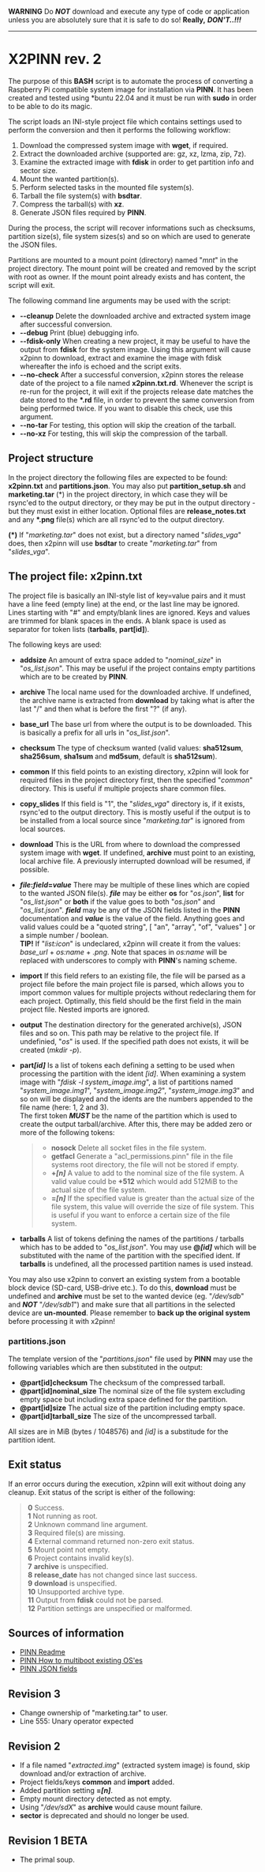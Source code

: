 **WARNING** Do ***NOT*** download and execute any type of code or application unless
you are absolutely sure that it is safe to do so! **Really,** ***DON'T..!!!***

---

# X2PINN rev. 2

The purpose of this **BASH** script is to automate the process of converting a Raspberry
Pi compatible system image for installation via **PINN**. It has been created and tested
using \*buntu 22.04 and it must be run with **sudo** in order to be able to do its magic.

The script loads an INI-style project file which contains settings used to perform the
conversion and then it performs the following workflow:

1. Download the compressed system image with **wget**, if required.
2. Extract the downloaded archive (supported are: gz, xz, lzma, zip, 7z).
3. Examine the extracted image with **fdisk** in order to get partition info and sector size.
4. Mount the wanted partition(s).
5. Perform selected tasks in the mounted file system(s).
6. Tarball the file system(s) with **bsdtar**.
7. Compress the tarball(s) with **xz**.
8. Generate JSON files required by **PINN**.

During the process, the script will recover informations such as checksums, partition size(s),
file system sizes(s) and so on which are used to generate the JSON files.

Partitions are mounted to a mount point (directory) named "*mnt*" in the project directory.
The mount point will be created and removed by the script with root as owner. If the mount
point already exists and has content, the script will exit.

The following command line arguments may be used with the script:

- **\-\-cleanup** Delete the downloaded archive and extracted system image after successful
  conversion.
- **\-\-debug** Print (blue) debugging info.
- **\-\-fdisk\-only** When creating a new project, it may be useful to have the output
  from **fdisk** for the system image. Using this argument will cause x2pinn to download,
  extract and examine the image with fdisk whereafter the info is echoed and the script exits.
- **\-\-no\-check** After a successful conversion, x2pinn stores the release date of the project
  to a file named **x2pinn.txt.rd**. Whenever the script is re-run for the project, it will
  exit if the projects release date matches the date stored to the **\*.rd** file, in order to
  prevent the same conversion from being performed twice. If you want to disable this check,
  use this argument.
- **\-\-no\-tar** For testing, this option will skip the creation of the tarball.
- **\-\-no\-xz** For testing, this will skip the compression of the tarball.

## Project structure

In the project directory the following files are expected to be found: **x2pinn.txt** and
**partitions.json**. You may also put **partition_setup.sh** and **marketing.tar** (*) in the
project directory, in which case they will be rsync'ed to the output directory, or they may
be put in the output directory - but they must exist in either location. Optional files are
**release_notes.txt** and any **\*.png** file(s) which are all rsync'ed to the output
directory.

**(\*)**  If "*marketing.tar*" does not exist, but a directory named "*slides_vga*" does, then
x2pinn will use **bsdtar** to create "*marketing.tar*" from "*slides_vga*".

## The project file: x2pinn.txt

The project file is basically an INI-style list of key=value pairs and it must have a
line feed (empty line) at the end, or the last line may be ignored. Lines starting with "#"
and empty/blank lines are ignored. Keys and values are trimmed for blank spaces in the ends.
A blank space is used as separator for token lists (**tarballs**, **part[id]**).

The following keys are used:

- **addsize** An amount of extra space added to "*nominal_size*" in "*os_list.json*". This
  may be useful if the project contains empty partitions which are to be created by **PINN**.
- **archive** The local name used for the downloaded archive. If undefined, the archive
  name is extracted from **download** by taking what is after the last "/" and then
  what is before the first "?" (if any).
- **base_url** The base url from where the output is to be downloaded. This is basically a prefix
  for all urls in "*os_list.json*".
- **checksum** The type of checksum wanted (valid values: **sha512sum**, **sha256sum**, **sha1sum**
  and **md5sum**, default is **sha512sum**).
- **common** If this field points to an existing directory, x2pinn will look for required
  files in the project directory first, then the specified "*common*" directory. This is useful
  if multiple projects share common files.
- **copy_slides** If this field is "1", the "*slides_vga*" directory is, if it exists, rsync'ed to
  the output directory. This is mostly useful if the output is to be installed from a local source
  since "*marketing.tar*" is ignored from local sources.
- **download** This is the URL from where to download the compressed system image with **wget**.
  If undefined, **archive** must point to an existing, local archive file. A previously
  interrupted download will be resumed, if possible.
- ***file***__:__***field***__=__***value*** There may be multiple of these lines which are copied
  to the wanted JSON file(s). ***file*** may be either **os** for "*os.json*", **list** for
  "*os_list.json*" or **both** if the value goes to both "*os.json*" and "*os_list.json*".
  ***field*** may be any of the JSON fields listed in the **PINN** documentation and ***value***
  is the value of the field. Anything goes and valid values could be a "quoted string",
  \[ "an", "array", "of", "values" \] or a simple number / boolean.  
  **TIP!** If "*list:icon*" is undeclared, x2pinn will create it from the values: *base_url* +
  *os:name* + *.png*. Note that spaces in *os:name* will be replaced with underscores to comply
  with **PINN**'s naming scheme.
- **import** If this field refers to an existing file, the file will be parsed as a project file
  before the main project file is parsed, which allows you to import common values for multiple
  projects without redeclaring them for each project. Optimally, this field should be the first
  field in the main project file. Nested imports are ignored.
- **output** The destination directory for the generated archive(s), JSON files and so on. This
  path may be relative to the project file. If undefinied, "*os*" is used. If the specified path
  does not exists, it will be created (*mkdir -p*).
- **part**___[id]___ Is a list of tokens each defining a setting to be used when processing the
  partition with the ident *[id]*. When examining a system image with "*fdisk -l system_image.img*",
  a list of partitions named "*system_image.img1*", "*system_image.img2*", "*system_image.img3*"
  and so on will be displayed and the idents are the numbers appended to the file name (here:
  1, 2 and 3).  
  The first token ***MUST*** be the name of the partition which is used to create the output
  tarball/archive. After this, there may be added zero or more of the following tokens:

  > - **nosock** Delete all socket files in the file system.
  > - **getfacl** Generate a "acl_permissions.pinn" file in the file systems root directory,
      the file will not be stored if empty.
  > - **+**___[n]___ A value to add to the nominal size of the file system. A valid value
      could be **+512** which would add 512MiB to the actual size of the file system.
  > - **=**___[n]___ If the specified value is greater than the actual size of the file system,
      this value will override the size of file system. This is useful if you want
      to enforce a certain size of the file system.

- **tarballs** A list of tokens defining the names of the partitions / tarballs which has to
  be added to "*os_list.json*". You may use **@*****[id]*** which will be substituted with the
  name of the partition with the specified ident. If **tarballs** is undefined, all the processed
  partition names is used instead.
  
You may also use x2pinn to convert an existing system from a bootable block device (SD-card, USB-drive
etc.). To do this, **download** must be undefined and **archive** must be set to the wanted device (eg.
"*/dev/sdb*" and ***NOT*** "*/dev/sdb1*") and make sure that all partitions in the selected device are
**un-mounted**. Please remember to **back up the original system** before processing it with x2pinn!

### partitions.json

The template version of the "*partitions.json*" file used by **PINN** may use the following
variables which are then substituted in the output:

- **@part[id]checksum** The checksum of the compressed tarball.
- **@part[id]nominal_size** The nominal size of the file system excluding empty space
  but including extra space defined for the partition.
- **@part[id]size** The actual size of the partition including empty space.
- **@part[id]tarball_size** The size of the uncompressed tarball.

All sizes are in MiB (bytes / 1048576) and *[id]* is a substitude for the partition ident.

## Exit status

If an error occurs during the execution, x2pinn will exit without doing any
cleanup. Exit status of the script is either of the following:

> **0** Success.  
> **1** Not running as root.  
> **2** Unknown command line argument.  
> **3** Required file(s) are missing.  
> **4** External command returned non-zero exit status.  
> **5** Mount point not empty.  
> **6** Project contains invalid key(s).  
> **7** **archive** is unspecified.  
> **8** **release_date** has not changed since last success.  
> **9** **download** is unspecified.  
> **10** Unsupported archive type.  
> **11** Output from **fdisk** could not be parsed.  
> **12** Partition settings are unspecified or malformed.  

## Sources of information

- [PINN Readme](https://github.com/procount/pinn/blob/master/README_PINN.md)
- [PINN How to multiboot existing OS'es](https://github.com/procount/pinn/wiki/How-to-Create-a-Multi-Boot-SD-card-out-of-2-existing-OSes-using-PINN)
- [PINN JSON fields](https://github.com/procount/pinn/wiki/JSON-fields)

## Revision 3
- Change ownership of "marketing.tar" to user.
- Line 555: Unary operator expected

## Revision 2
- If a file named "*extracted.img*" (extracted system image) is found, skip download and/or extraction of archive.
- Project fields/keys **common** and **import** added.
- Added partition setting **=**___[n]___.
- Empty mount directory detected as not empty.
- Using "*/dev/sdX*" as **archive** would cause mount failure.
- **sector** is deprecated and should no longer be used.

## Revision 1 BETA
- The primal soup.
